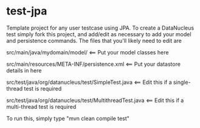 test-jpa
========

Template project for any user testcase using JPA. 
To create a DataNucleus test simply fork this project, and add/edit as necessary to add your model and persistence commands.
The files that you'll likely need to edit are

src/main/java/mydomain/model/    <== Put your model classes here

src/main/resources/META-INF/persistence.xml    <== Put your datastore details in here

src/test/java/org/datanucleus/test/SimpleTest.java   <== Edit this if a single-thread test is required

src/test/java/org/datanucleus/test/MultithreadTest.java   <== Edit this if a multi-thread test is required


To run this, simply type "mvn clean compile test"
